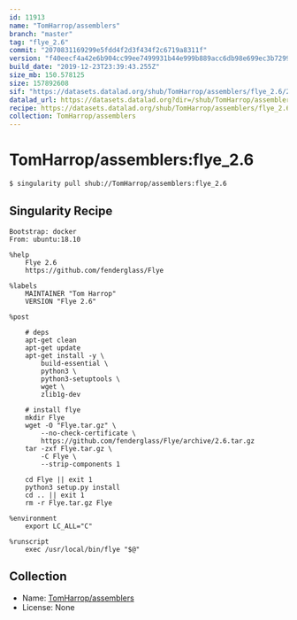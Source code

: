 ```yaml
---
id: 11913
name: "TomHarrop/assemblers"
branch: "master"
tag: "flye_2.6"
commit: "2070831169299e5fdd4f2d3f434f2c6719a8311f"
version: "f40eecf4a42e6b904cc99ee7499931b44e999b889acc6db98e699ec3b72995a8"
build_date: "2019-12-23T23:39:43.255Z"
size_mb: 150.578125
size: 157892608
sif: "https://datasets.datalad.org/shub/TomHarrop/assemblers/flye_2.6/2019-12-23-20708311-f40eecf4/f40eecf4a42e6b904cc99ee7499931b44e999b889acc6db98e699ec3b72995a8.sif"
datalad_url: https://datasets.datalad.org?dir=/shub/TomHarrop/assemblers/flye_2.6/2019-12-23-20708311-f40eecf4/
recipe: https://datasets.datalad.org/shub/TomHarrop/assemblers/flye_2.6/2019-12-23-20708311-f40eecf4/Singularity
collection: TomHarrop/assemblers
---
```


# TomHarrop/assemblers:flye_2.6

```bash
$ singularity pull shub://TomHarrop/assemblers:flye_2.6
```

## Singularity Recipe

```singularity
Bootstrap: docker
From: ubuntu:18.10

%help
    Flye 2.6
    https://github.com/fenderglass/Flye

%labels
    MAINTAINER "Tom Harrop"
    VERSION "Flye 2.6"

%post

    # deps
    apt-get clean
    apt-get update
    apt-get install -y \
        build-essential \
        python3 \
        python3-setuptools \
        wget \
        zlib1g-dev

    # install flye
    mkdir Flye
    wget -O "Flye.tar.gz" \
        --no-check-certificate \
        https://github.com/fenderglass/Flye/archive/2.6.tar.gz
    tar -zxf Flye.tar.gz \
        -C Flye \
        --strip-components 1

    cd Flye || exit 1
    python3 setup.py install
    cd .. || exit 1
    rm -r Flye.tar.gz Flye

%environment
    export LC_ALL="C"

%runscript
    exec /usr/local/bin/flye "$@"
```

## Collection

 - Name: [TomHarrop/assemblers](https://github.com/TomHarrop/assemblers)
 - License: None

